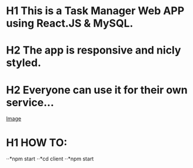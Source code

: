 # H1 This is a Task Manager Web APP using React.JS & MySQL.
# H2 The app is responsive and nicly styled.
# H2 Everyone can use it for their own service...
[Image](https://i.ibb.co/MRsjp1H/Untitled.jpg)


# H1 HOW TO:
⋅⋅*npm start
⋅⋅*cd client
⋅⋅*npm start
